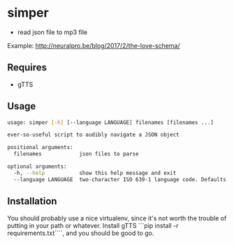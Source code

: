 # simper
- read json file to mp3 file

Example: http://neuralpro.be/blog/2017/2/the-love-schema/

## Requires 
- gTTS

## Usage
```bash
usage: simper [-h] [--language LANGUAGE] filenames [filenames ...]

ever-so-useful script to audibly navigate a JSON object

positional arguments:
  filenames            json files to parse

optional arguments:
  -h, --help           show this help message and exit
  --language LANGUAGE  two-character ISO 639-1 language code. Defaults to "en"

```

## Installation
You should probably use a nice virtualenv, since it's not worth the trouble of putting in your path or whatever. Install gTTS ```pip install -r requirements.txt````, and you should be good to go.
